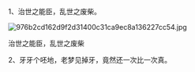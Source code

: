 
1、治世之能臣，乱世之废柴。


![976b2cd162d9f2d31400c31ca9ec8a136227cc54.jpg](https://image.bmqy.net/upload/97a2b1de18679ab630bb1b76148eb733.jpg)


治世之能臣，乱世之废柴


2、牙牙个呸地，老梦见掉牙，竟然还一次比一次真。

